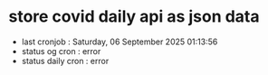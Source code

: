 # store covid daily api as json data

- last cronjob : Saturday, 06 September 2025 01:13:56
- status og cron : error
- status daily cron : error
      
      